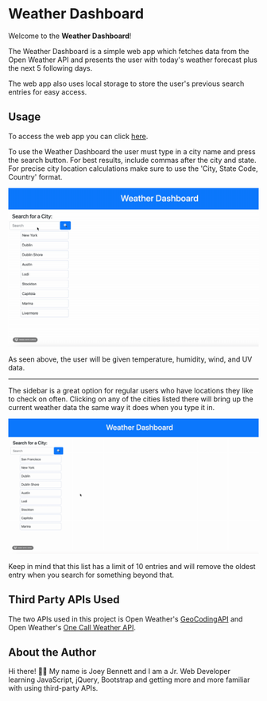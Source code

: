 # **Weather Dashboard**
Welcome to the **Weather Dashboard**!

The Weather Dashboard is a simple web app which fetches data from the Open Weather API and presents the user with today's weather forecast plus the next 5 following days.

The web app also uses local storage to store the user's previous search entries for easy access.

## **Usage**
To access the web app you can click <a href="https://coderbennett.github.io/weather-dashboard/" target="_blank">here</a>.

To use the Weather Dashboard the user must type in a city name and press the search button. For best results, include commas after the city and state. For precise city location calculations make sure to use the 'City, State Code, Country' format.

![Weather Dashboard showing the weather forecast for San Francisco](assets/media/weatherDashboard.gif)

As seen above, the user will be given temperature, humidity, wind, and UV data. 

---

The sidebar is a great option for regular users who have locations they like to check on often. Clicking on any of the cities listed there will bring up the current weather data the same way it does when you type it in.

![User clicks on multiple cities to see the weather there](assets/media/sidebar.gif)

Keep in mind that this list has a limit of 10 entries and will remove the oldest entry when you search for something beyond that.

## **Third Party APIs Used**
The two APIs used in this project is Open Weather's [GeoCodingAPI](https://openweathermap.org/api/geocoding-api) and Open Weather's [One Call Weather API](https://openweathermap.org/api/one-call-api).

## **About the Author**
Hi there! 👋🏻 My name is Joey Bennett and I am a Jr. Web Developer learning JavaScript, jQuery, Bootstrap and getting more and more familiar with using third-party APIs.